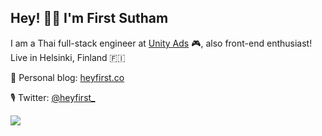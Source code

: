 ## Hey! 👋🏻 I'm First Sutham

I am a Thai full-stack engineer at [Unity Ads](https://unity.com/solutions/unity-ads) 🎮, also front-end enthusiast! Live in Helsinki, Finland 🇫🇮

🌱 Personal blog: [heyfirst.co](https://heyfirst.co)

🎙 Twitter: [@heyfirst\_](https://twitter.com/heyfirst_)

![](https://api.heyfirst.co/github-view-counter/profile)
